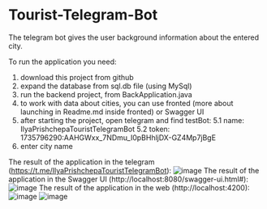 # Tourist-Telegram-Bot

The telegram bot gives the user background information about the entered
city.
 
To run the application you need:
1. download this project from github
2. expand the database from sql.db file (using MySql)
3. run the backend project, from BackApplication.java
4. to work with data about cities, you can use fronted (more about launching in Readme.md inside fronted) or Swagger UI
5. after starting the project, open telegram and find testBot:
  5.1 name: IlyaPrishchepaTouristTelegramBot
  5.2 token: 1735796290:AAHGWxx_7NDmu_I0pBHhljDX-GZ4Mp7jBgE
6. enter city name

The result of the application in the telegram (https://t.me/IlyaPrishchepaTouristTelegramBot):
![image](https://user-images.githubusercontent.com/48554072/117229111-0a032a00-ae23-11eb-832f-e27ef75d5a98.png)
The result of the application in the Swagger UI (http://localhost:8080/swagger-ui.html#):
![image](https://user-images.githubusercontent.com/48554072/117229303-6d8d5780-ae23-11eb-9c03-5da6a21ccde4.png)
The result of the application in the web (http://localhost:4200):
![image](https://user-images.githubusercontent.com/48554072/117229196-36b74180-ae23-11eb-9352-b40616d2af98.png)
![image](https://user-images.githubusercontent.com/48554072/117229342-839b1800-ae23-11eb-8933-70200c68eb1e.png)
